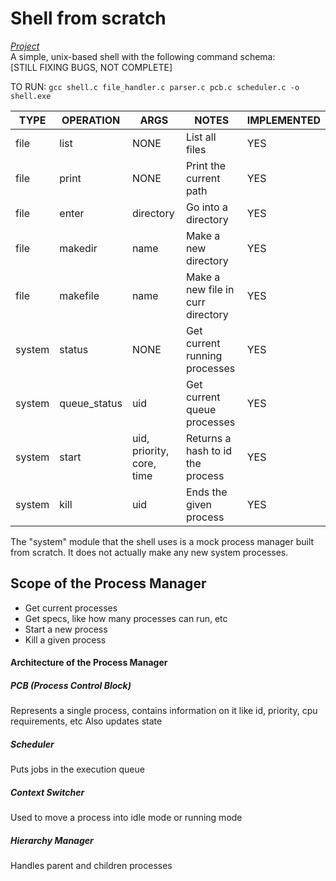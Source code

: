 # Shell from scratch
[*Project*](https://github.com/sh2002vk/kernel_in_c/blob/main/shell.c) \
A simple, unix-based shell with the following command schema: \
[STILL FIXING BUGS, NOT COMPLETE]

TO RUN: ```gcc shell.c file_handler.c parser.c pcb.c scheduler.c -o shell.exe```

| TYPE   | OPERATION    | ARGS                      | NOTES                             | IMPLEMENTED | 
|--------|--------------|---------------------------|-----------------------------------|-------------|
| file   | list         | NONE                      | List all files                    | YES         | 
| file   | print        | NONE                      | Print the current path            | YES         |
| file   | enter        | directory                 | Go into a directory               | YES         |
| file   | makedir      | name                      | Make a new directory              | YES         |
| file   | makefile     | name                      | Make a new file in curr directory | YES         |
| system | status       | NONE                      | Get current running processes     | YES         |
| system | queue_status | uid                       | Get current queue processes       | YES         |
| system | start        | uid, priority, core, time | Returns a hash to id the process  | YES         |
| system | kill         | uid                       | Ends the given process            | YES         |

The "system" module that the shell uses is a mock process manager built from scratch. It does not actually make any
new system processes.

## Scope of the Process Manager
- Get current processes
- Get specs, like how many processes can run, etc
- Start a new process
- Kill a given process

#### Architecture of the Process Manager

##### PCB (Process Control Block)
Represents a single process, contains information on it like id, priority, cpu requirements, etc
Also updates state

##### Scheduler
Puts jobs in the execution queue

##### Context Switcher
Used to move a process into idle mode or running mode

##### Hierarchy Manager
Handles parent and children processes
